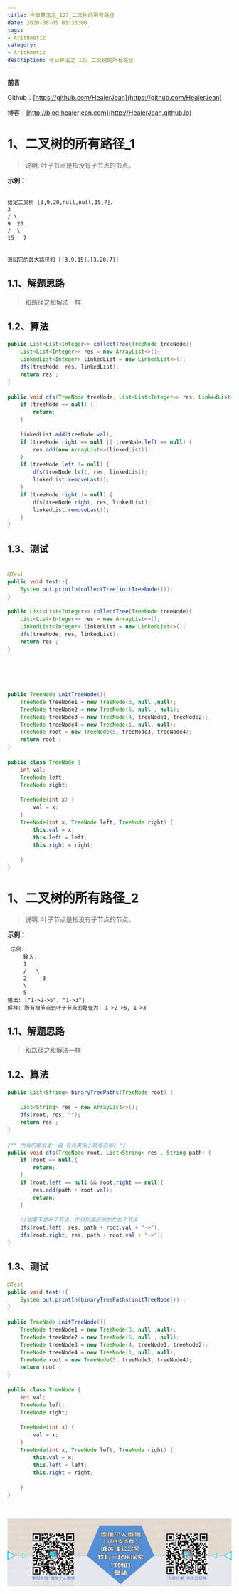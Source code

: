 ```yaml
---
title: 今日算法之_127_二叉树的所有路径
date: 2020-08-05 03:33:00
tags: 
- Arithmetic
category: 
- Arithmetic
description: 今日算法之_127_二叉树的所有路径
---
```


**前言**     

 Github：[https://github.com/HealerJean](https://github.com/HealerJean)         

 博客：[http://blog.healerjean.com](http://HealerJean.github.io)          



# 1、二叉树的所有路径_1
> 说明: 叶子节点是指没有子节点的节点。  

**示例：**

```

给定二叉树 [3,9,20,null,null,15,7]，
3
/ \
9  20
/  \
15   7


返回它的最大路径和 [[3,9,15],[3,20,7]]
```

## 1.1、解题思路 

>  和路径之和解法一样



## 1.2、算法

```java
public List<List<Integer>> collectTree(TreeNode treeNode){
    List<List<Integer>> res = new ArrayList<>();
    LinkedList<Integer> linkedList = new LinkedList<>();
    dfs(treeNode, res, linkedList);
    return res ;
}

public void dfs(TreeNode treeNode, List<List<Integer>> res, LinkedList<Integer> linkedList) {
    if (treeNode == null) {
        return;
    }

    linkedList.add(treeNode.val);
    if (treeNode.right == null || treeNode.left == null) {
        res.add(new ArrayList<>(linkedList));
    }
    if (treeNode.left != null) {
        dfs(treeNode.left, res, linkedList);
        linkedList.removeLast();
    }
    if (treeNode.right != null) {
        dfs(treeNode.right, res, linkedList);
        linkedList.removeLast();
    }
}
```




## 1.3、测试 

```java

@Test
public void test(){
    System.out.println(collectTree(initTreeNode()));
}

public List<List<Integer>> collectTree(TreeNode treeNode){
    List<List<Integer>> res = new ArrayList<>();
    LinkedList<Integer> linkedList = new LinkedList<>();
    dfs(treeNode, res, linkedList);
    return res ;
}





public TreeNode initTreeNode(){
    TreeNode treeNode1 = new TreeNode(3, null ,null);
    TreeNode treeNode2 = new TreeNode(6, null , null);
    TreeNode treeNode3 = new TreeNode(4, treeNode1, treeNode2);
    TreeNode treeNode4 = new TreeNode(1, null, null);
    TreeNode root = new TreeNode(5, treeNode3, treeNode4);
    return root ;
}

public class TreeNode {
    int val;
    TreeNode left;
    TreeNode right;

    TreeNode(int x) {
        val = x;
    }
    TreeNode(int x, TreeNode left, TreeNode right) {
        this.val = x;
        this.left = left;
        this.right = right;

    }
}
```







# 1、二叉树的所有路径_2

> 说明: 叶子节点是指没有子节点的节点。  

**示例：**

```
 示例:
     输入:
     1
     /   \
     2     3
     \
     5
输出: ["1->2->5", "1->3"]
解释: 所有根节点到叶子节点的路径为: 1->2->5, 1->3
```

## 1.1、解题思路 

>  和路径之和解法一样



## 1.2、算法

```java
public List<String> binaryTreePaths(TreeNode root) {

    List<String> res = new ArrayList<>();
    dfs(root, res, "");
    return res ;
}

/** 所有的都会走一遍 有点类似于路径总和1 */
public void dfs(TreeNode root, List<String> res , String path) {
    if (root == null){
        return;
    }
    if (root.left == null && root.right == null){
        res.add(path + root.val);
        return;
    }

    //如果不是叶子节点，在分别遍历他的左右子节点
    dfs(root.left, res, path + root.val + "->");
    dfs(root.right, res, path + root.val + "->");
}
```




## 1.3、测试 

```java
@Test
public void test(){
    System.out.println(binaryTreePaths(initTreeNode()));
}

public TreeNode initTreeNode(){
    TreeNode treeNode1 = new TreeNode(3, null ,null);
    TreeNode treeNode2 = new TreeNode(6, null , null);
    TreeNode treeNode3 = new TreeNode(4, treeNode1, treeNode2);
    TreeNode treeNode4 = new TreeNode(1, null, null);
    TreeNode root = new TreeNode(5, treeNode3, treeNode4);
    return root ;
}

public class TreeNode {
    int val;
    TreeNode left;
    TreeNode right;

    TreeNode(int x) {
        val = x;
    }
    TreeNode(int x, TreeNode left, TreeNode right) {
        this.val = x;
        this.left = left;
        this.right = right;

    }
}

```



​          

![ContactAuthor](https://raw.githubusercontent.com/HealerJean/HealerJean.github.io/master/assets/img/artical_bottom.jpg)



<link rel="stylesheet" href="https://unpkg.com/gitalk/dist/gitalk.css">

<script src="https://unpkg.com/gitalk@latest/dist/gitalk.min.js"></script> 
<div id="gitalk-container"></div>    
 <script type="text/javascript">
    var gitalk = new Gitalk({
		clientID: `1d164cd85549874d0e3a`,
		clientSecret: `527c3d223d1e6608953e835b547061037d140355`,
		repo: `HealerJean.github.io`,
		owner: 'HealerJean',
		admin: ['HealerJean'],
		id: 'lKqm0bNn6GHvAtRM',
    });
    gitalk.render('gitalk-container');
</script> 



